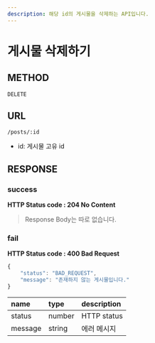 ```yaml
---
description: 해당 id의 게시물을 삭제하는 API입니다.
---
```


# 게시물 삭제하기

## METHOD

```text
DELETE
```

## URL

```text
/posts/:id
```

* id: 게시물 고유 id

## RESPONSE

### success

**HTTP Status code : 204 No Content**

> Response Body는 따로 없습니다.

### fail

**HTTP Status code : 400 Bad Request**

```javascript
{
    "status": "BAD_REQUEST",
    "message": "존재하지 않는 게시물입니다."
}
```

| name | type | description |
| :--- | :--- | :--- |
| status | number | HTTP status |
| message | string | 에러 메시지 |

